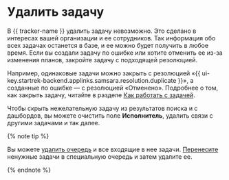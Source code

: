 # Удалить задачу

В {{ tracker-name }} удалить задачу невозможно. Это сделано в интересах вашей организации и ее сотрудников. Так информация обо всех задачах останется в базе, и ее можно будет получить в любое время. Если вы создали задачу по ошибке или хотите отменить ее из-за изменения планов, закройте задачу с подходящей резолюцией.

Например, одинаковые задачи можно закрыть с резолюцией «{{ ui-key.startrek-backend.applinks.samsara.resolution.duplicate }}», а созданные по ошибке — с резолюцией «Отменено». Подробнее о том, как закрыть задачу, читайте в разделе [Как работать с задачей](ticket-in-progress.md#section_kyj_gbm_2z).

Чтобы скрыть нежелательную задачу из результатов поиска и с дашбордов, вы можете очистить поле **Исполнитель**, удалить связи с другими задачами и так далее.


{% note tip %}

Вы можете [удалить очередь](../manager/delete-queue.md) и все входящие в нее задачи. [Перенесите](move-ticket.md) ненужные задачи в специальную очередь и затем удалите ее.

{% endnote %}

